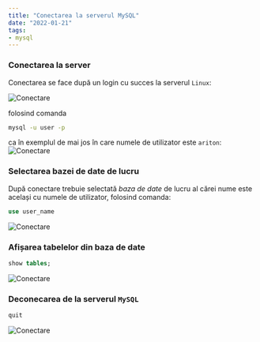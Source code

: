 ```yaml
---
title: "Conectarea la serverul MySQL"
date: "2022-01-21"
tags:
- mysql
---
```


### Conectarea la server

Conectarea se face după un login cu succes la serverul `Linux`:

![Conectare](/img/login1.png)

folosind comanda

```sh
mysql -u user -p
```

ca în exemplul de mai jos în care numele de utilizator este `ariton`:
![Conectare](/img/login2.png)

### Selectarea bazei de date de lucru

După conectare trebuie selectată *baza de date* de lucru al cărei nume este
același cu numele de utilizator, folosind comanda:

```sql
use user_name
```

![Conectare](/img/login3.png)


### Afișarea tabelelor din baza de date


```sql
show tables;
```

![Conectare](/img/login4.png)


### Deconecarea de la serverul `MySQL`


```sql
quit
```

![Conectare](/img/login5.png)
